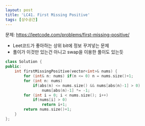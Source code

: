 ```yaml
---
layout: post
title: 'LC41. First Missing Positive'
tags: [상수공간]
---
```


문제: <https://leetcode.com/problems/first-missing-positive/>

- Leet코드가 좋아하는 상위 bit에 정보 꾸겨넣는 문제
- 풀이가 이것만 있는건 아니고 swap을 이용한 풀이도 있는듯

```c++
class Solution {
public:
    int firstMissingPositive(vector<int>& nums) {
        for (int& n: nums) if(n <= 0) n = nums.size()+1;
        for (int n: nums)
            if(abs(n) <= nums.size() && nums[abs(n)-1] > 0)
                nums[abs(n)-1] *= -1;
        for (int i = 0; i < nums.size(); i++)
            if(nums[i] > 0)
                return i+1;
        return nums.size()+1;
    }
};
```